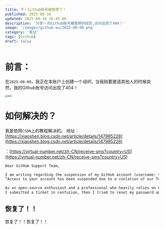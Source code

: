 ```yaml
---
title: 不！Github账号被暂停了！
published: 2025-08-16
updated: 2025-08-16 16:45:00
description: '分享一次Github账号被暂停的经历,访问出现了404！'
image: '/images/github-au/2025-08-09.png'
category: '笔记'
tags: [Github]
draft: false 
---
```

# 前言：
在`2025-08-09`，我正在本账户上创建一个*组织*，当我刚要邀请其他人的时候突然，我的Github账号访问出现了404！

<img src="/images/github-au/2025-08-09-404.png" alt="404" style="zoom:50%;" />

# 如何解决的？
我是依照`CSDN`上的教程解决的。
地址：[https://xiaoshen.blog.csdn.net/article/details/147985228](https://xiaoshen.blog.csdn.net/article/details/147985228)

：[https://virtual-number.net/zh-CN/receive-sms?country=US](https://virtual-number.net/zh-CN/receive-sms?country=US)

``` txt
Dear GitHub Support Team,

I am writing regarding the suspension of my GitHub account (username: tb-miao)which displays the message:
“Access to your account has been suspended due to a violation of our Terms of Service.”

As an open-source enthusiast and a professional who heavily relies on GitHub for my daily work, I am deeply concerned about this situation.     However, I am unaware of the specific violation that led to the suspension.
I submitted a ticket in confusion, then I tried to reset my password again.     Then I was able to reset it and login again.     Weirdest account experience I've ever had.     Should I just wait for a response to the ticket to explain what just happened or submit another one?     I don't want to be suddenly locked out of here because I have group projects to work on.
```
## 恢复了！！
恢复了！！恢复了！！